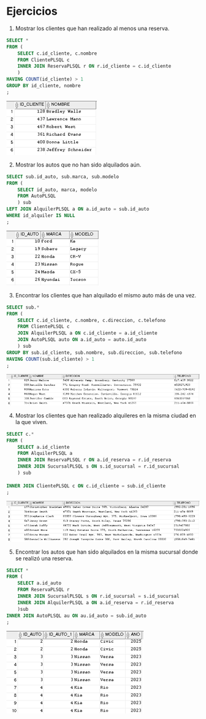 
# Ejercicios

1. Mostrar los clientes que han realizado al menos una reserva.

```sql
SELECT *
FROM (
    SELECT c.id_cliente, c.nombre
    FROM ClientePLSQL c
    INNER JOIN ReservaPLSQL r ON r.id_cliente = c.id_cliente  
    )
HAVING COUNT(id_cliente) > 1
GROUP BY id_cliente, nombre
;
```

![Filter exercise 1](../Screenshots/sub%20excercise%201.png)

2. Mostrar los autos que no han sido alquilados aún.

```sql
SELECT sub.id_auto, sub.marca, sub.modelo
FROM (
    SELECT id_auto, marca, modelo
    FROM AutoPLSQL
    ) sub
LEFT JOIN AlquilerPLSQL a ON a.id_auto = sub.id_auto
WHERE id_alquiler IS NULL
;
```

![Filter exercise 1](../Screenshots/sub%20excercise%202.png)

3. Encontrar los clientes que han alquilado el mismo auto más de una vez.

```sql
SELECT sub.*
FROM (
    SELECT c.id_cliente, c.nombre, c.direccion, c.telefono
    FROM ClientePLSQL c
    JOIN AlquilerPLSQL a ON c.id_cliente = a.id_cliente
    JOIN AutoPLSQL auto ON a.id_auto = auto.id_auto
    ) sub
GROUP BY sub.id_cliente, sub.nombre, sub.direccion, sub.telefono
HAVING COUNT(sub.id_cliente) > 1
;
```

![Filter exercise 1](../Screenshots/sub%20excercise%203.png)

4. Mostrar los clientes que han realizado alquileres en la misma ciudad en la que viven.

```sql
SELECT c.*
FROM (
    SELECT a.id_cliente
    FROM AlquilerPLSQL a
    INNER JOIN ReservaPLSQL r ON a.id_reserva = r.id_reserva
    INNER JOIN SucursalPLSQL s ON s.id_sucursal = r.id_sucursal
    ) sub

INNER JOIN ClientePLSQL c ON c.id_cliente = sub.id_cliente
;
```

![Filter exercise 1](../Screenshots/sub%20excercise%204.png)

5. Encontrar los autos que han sido alquilados en la misma sucursal donde se realizó una reserva.  

```sql
SELECT *
FROM (
    SELECT a.id_auto
    FROM ReservaPLSQL r
    INNER JOIN SucursalPLSQL s ON r.id_sucursal = s.id_sucursal
    INNER JOIN AlquilerPLSQL a ON a.id_reserva = r.id_reserva
    )sub
INNER JOIN AutoPLSQL au ON au.id_auto = sub.id_auto
;
```

![Filter exercise 1](../Screenshots/sub%20excercise%205.png)